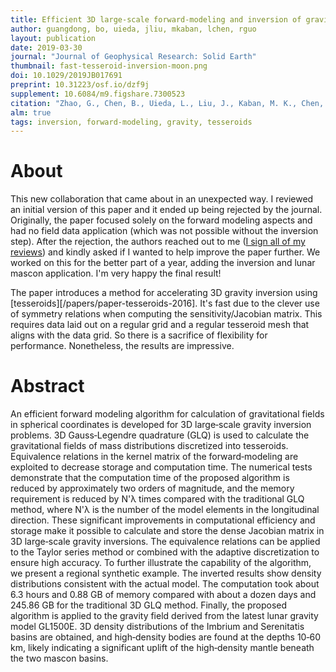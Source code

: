 ```yaml
---
title: Efficient 3D large-scale forward-modeling and inversion of gravitational fields in spherical coordinates with application to lunar mascons
author: guangdong, bo, uieda, jliu, mkaban, lchen, rguo
layout: publication
date: 2019-03-30
journal: "Journal of Geophysical Research: Solid Earth"
thumbnail: fast-tesseroid-inversion-moon.png
doi: 10.1029/2019JB017691
preprint: 10.31223/osf.io/dzf9j
supplement: 10.6084/m9.figshare.7300523
citation: "Zhao, G., Chen, B., Uieda, L., Liu, J., Kaban, M. K., Chen, L., & Guo, R. (2019). Efficient 3D large-scale forward-modeling and inversion of gravitational fields in spherical coordinates with application to lunar mascons. Journal of Geophysical Research: Solid Earth. doi:10.1029/2019JB017691."
alm: true
tags: inversion, forward-modeling, gravity, tesseroids
---
```


# About

This new collaboration that came about in an unexpected way.
I reviewed an initial version of this
paper and it ended up being rejected by the journal.
Originally, the paper focused
solely on the forward modeling aspects and had no field data application (which was not
possible without the inversion step).
After the rejection, the authors reached out to me
([I sign all of my reviews](https://github.com/leouieda/peer-review))
and kindly asked if I wanted to help improve the paper further.
We worked on this for the better part of a year, adding the inversion and lunar mascon
application. I'm very happy the final result!

The paper introduces a method for accelerating 3D gravity inversion using
[tesseroids][/papers/paper-tesseroids-2016].
It's fast due to the clever use of symmetry relations when computing the
sensitivity/Jacobian matrix. This requires data laid out on a regular grid and a regular
tesseroid mesh that aligns with the data grid. So there is a sacrifice of flexibility
for performance. Nonetheless, the results are impressive.

# Abstract

An efficient forward modeling algorithm for calculation of gravitational fields in
spherical coordinates is developed for 3D large‐scale gravity inversion problems. 3D
Gauss‐Legendre quadrature (GLQ) is used to calculate the gravitational fields of mass
distributions discretized into tesseroids. Equivalence relations in the kernel matrix of
the forward‐modeling are exploited to decrease storage and computation time. The
numerical tests demonstrate that the computation time of the proposed algorithm is
reduced by approximately two orders of magnitude, and the memory requirement is reduced
by N'λ times compared with the traditional GLQ method, where N'λ is the number of the
model elements in the longitudinal direction. These significant improvements in
computational efficiency and storage make it possible to calculate and store the dense
Jacobian matrix in 3D large‐scale gravity inversions. The equivalence relations can be
applied to the Taylor series method or combined with the adaptive discretization to
ensure high accuracy. To further illustrate the capability of the algorithm, we present
a regional synthetic example. The inverted results show density distributions consistent
with the actual model. The computation took about 6.3 hours and 0.88 GB of memory
compared with about a dozen days and 245.86 GB for the traditional 3D GLQ method.
Finally, the proposed algorithm is applied to the gravity field derived from the latest
lunar gravity model GL1500E. 3D density distributions of the Imbrium and Serenitatis
basins are obtained, and high‐density bodies are found at the depths 10‐60 km, likely
indicating a significant uplift of the high‐density mantle beneath the two mascon
basins.
